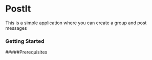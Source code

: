 # PostIt
This is a simple application where you can create a group and post messages

### Getting Started


#####Prerequisites